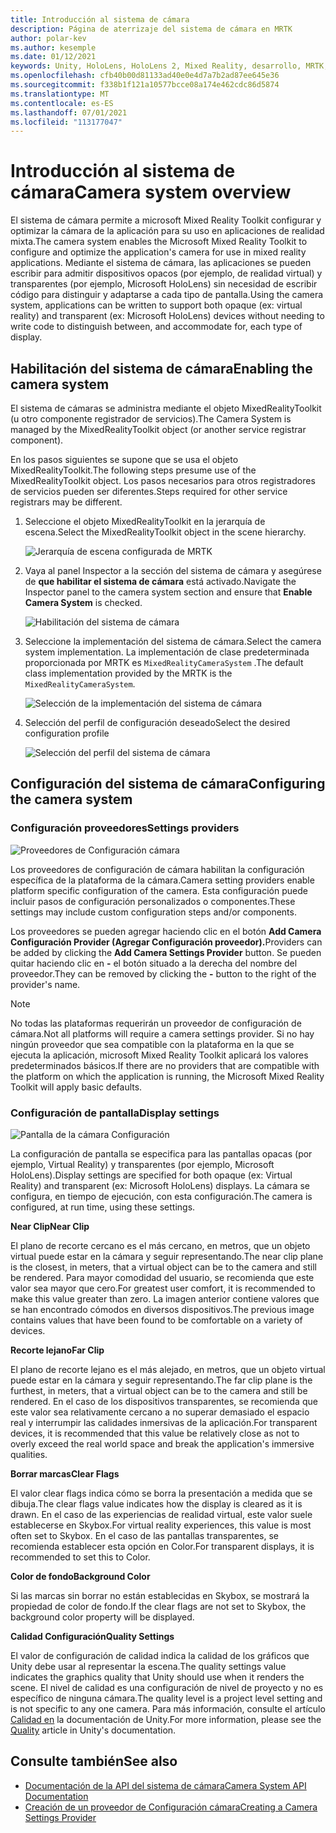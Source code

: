 ```yaml
---
title: Introducción al sistema de cámara
description: Página de aterrizaje del sistema de cámara en MRTK
author: polar-kev
ms.author: kesemple
ms.date: 01/12/2021
keywords: Unity, HoloLens, HoloLens 2, Mixed Reality, desarrollo, MRTK, cámara,
ms.openlocfilehash: cfb40b00d81133ad40e0e4d7a7b2ad87ee645e36
ms.sourcegitcommit: f338b1f121a10577bcce08a174e462cdc86d5874
ms.translationtype: MT
ms.contentlocale: es-ES
ms.lasthandoff: 07/01/2021
ms.locfileid: "113177047"
---
```

# <a name="camera-system-overview"></a><span data-ttu-id="4f34e-104">Introducción al sistema de cámara</span><span class="sxs-lookup"><span data-stu-id="4f34e-104">Camera system overview</span></span>

<span data-ttu-id="4f34e-105">El sistema de cámara permite a microsoft Mixed Reality Toolkit configurar y optimizar la cámara de la aplicación para su uso en aplicaciones de realidad mixta.</span><span class="sxs-lookup"><span data-stu-id="4f34e-105">The camera system enables the Microsoft Mixed Reality Toolkit to configure and optimize the application's camera for use in mixed reality applications.</span></span> <span data-ttu-id="4f34e-106">Mediante el sistema de cámara, las aplicaciones se pueden escribir para admitir dispositivos opacos (por ejemplo, de realidad virtual) y transparentes (por ejemplo, Microsoft HoloLens) sin necesidad de escribir código para distinguir y adaptarse a cada tipo de pantalla.</span><span class="sxs-lookup"><span data-stu-id="4f34e-106">Using the camera system, applications can be written to support both opaque (ex: virtual reality) and transparent (ex: Microsoft HoloLens) devices without needing to write code to distinguish between, and accommodate for, each type of display.</span></span>

## <a name="enabling-the-camera-system"></a><span data-ttu-id="4f34e-107">Habilitación del sistema de cámara</span><span class="sxs-lookup"><span data-stu-id="4f34e-107">Enabling the camera system</span></span>

<span data-ttu-id="4f34e-108">El sistema de cámaras se administra mediante el objeto MixedRealityToolkit (u otro componente registrador de servicios).</span><span class="sxs-lookup"><span data-stu-id="4f34e-108">The Camera System is managed by the MixedRealityToolkit object (or another service registrar component).</span></span>

<span data-ttu-id="4f34e-109">En los pasos siguientes se supone que se usa el objeto MixedRealityToolkit.</span><span class="sxs-lookup"><span data-stu-id="4f34e-109">The following steps presume use of the MixedRealityToolkit object.</span></span> <span data-ttu-id="4f34e-110">Los pasos necesarios para otros registradores de servicios pueden ser diferentes.</span><span class="sxs-lookup"><span data-stu-id="4f34e-110">Steps required for other service registrars may be different.</span></span>

1. <span data-ttu-id="4f34e-111">Seleccione el objeto MixedRealityToolkit en la jerarquía de escena.</span><span class="sxs-lookup"><span data-stu-id="4f34e-111">Select the MixedRealityToolkit object in the scene hierarchy.</span></span>

    ![Jerarquía de escena configurada de MRTK](../images/MRTK_ConfiguredHierarchy.png)

2. <span data-ttu-id="4f34e-113">Vaya al panel Inspector a la sección del sistema de cámara y asegúrese de **que habilitar el sistema de cámara** está activado.</span><span class="sxs-lookup"><span data-stu-id="4f34e-113">Navigate the Inspector panel to the camera system section and ensure that **Enable Camera System** is checked.</span></span>

    ![Habilitación del sistema de cámara](../images/camera-system/EnableCameraSystem.png)

3. <span data-ttu-id="4f34e-115">Seleccione la implementación del sistema de cámara.</span><span class="sxs-lookup"><span data-stu-id="4f34e-115">Select the camera system implementation.</span></span> <span data-ttu-id="4f34e-116">La implementación de clase predeterminada proporcionada por MRTK es `MixedRealityCameraSystem` .</span><span class="sxs-lookup"><span data-stu-id="4f34e-116">The default class implementation provided by the MRTK is the `MixedRealityCameraSystem`.</span></span>

    ![Selección de la implementación del sistema de cámara](../images/camera-system/SelectCameraSystemType.png)

4. <span data-ttu-id="4f34e-118">Selección del perfil de configuración deseado</span><span class="sxs-lookup"><span data-stu-id="4f34e-118">Select the desired configuration profile</span></span>

    ![Selección del perfil del sistema de cámara](../images/camera-system/SelectCameraProfile.png)

## <a name="configuring-the-camera-system"></a><span data-ttu-id="4f34e-120">Configuración del sistema de cámara</span><span class="sxs-lookup"><span data-stu-id="4f34e-120">Configuring the camera system</span></span>

### <a name="settings-providers"></a><span data-ttu-id="4f34e-121">Configuración proveedores</span><span class="sxs-lookup"><span data-stu-id="4f34e-121">Settings providers</span></span>

![Proveedores de Configuración cámara](../images/camera-system/CameraSettingsProviders.png)

<span data-ttu-id="4f34e-123">Los proveedores de configuración de cámara habilitan la configuración específica de la plataforma de la cámara.</span><span class="sxs-lookup"><span data-stu-id="4f34e-123">Camera setting providers enable platform specific configuration of the camera.</span></span> <span data-ttu-id="4f34e-124">Esta configuración puede incluir pasos de configuración personalizados o componentes.</span><span class="sxs-lookup"><span data-stu-id="4f34e-124">These settings may include custom configuration steps and/or components.</span></span>

<span data-ttu-id="4f34e-125">Los proveedores se pueden agregar haciendo clic en el botón **Add Camera Configuración Provider (Agregar Configuración proveedor).**</span><span class="sxs-lookup"><span data-stu-id="4f34e-125">Providers can be added by clicking the **Add Camera Settings Provider** button.</span></span> <span data-ttu-id="4f34e-126">Se pueden quitar haciendo clic en **-** el botón situado a la derecha del nombre del proveedor.</span><span class="sxs-lookup"><span data-stu-id="4f34e-126">They can be removed by clicking the **-** button to the right of the provider's name.</span></span>

> [!Note]
> <span data-ttu-id="4f34e-127">No todas las plataformas requerirán un proveedor de configuración de cámara.</span><span class="sxs-lookup"><span data-stu-id="4f34e-127">Not all platforms will require a camera settings provider.</span></span> <span data-ttu-id="4f34e-128">Si no hay ningún proveedor que sea compatible con la plataforma en la que se ejecuta la aplicación, microsoft Mixed Reality Toolkit aplicará los valores predeterminados básicos.</span><span class="sxs-lookup"><span data-stu-id="4f34e-128">If there are no providers that are compatible with the platform on which the application is running, the Microsoft Mixed Reality Toolkit will apply basic defaults.</span></span>

### <a name="display-settings"></a><span data-ttu-id="4f34e-129">Configuración de pantalla</span><span class="sxs-lookup"><span data-stu-id="4f34e-129">Display settings</span></span>

![Pantalla de la cámara Configuración](../images/camera-system/CameraDisplaySettings.png)

<span data-ttu-id="4f34e-131">La configuración de pantalla se especifica para las pantallas opacas (por ejemplo, Virtual Reality) y transparentes (por ejemplo, Microsoft HoloLens).</span><span class="sxs-lookup"><span data-stu-id="4f34e-131">Display settings are specified for both opaque (ex: Virtual Reality) and transparent (ex: Microsoft HoloLens) displays.</span></span> <span data-ttu-id="4f34e-132">La cámara se configura, en tiempo de ejecución, con esta configuración.</span><span class="sxs-lookup"><span data-stu-id="4f34e-132">The camera is configured, at run time, using these settings.</span></span>

<span data-ttu-id="4f34e-133">**Near Clip**</span><span class="sxs-lookup"><span data-stu-id="4f34e-133">**Near Clip**</span></span>

<span data-ttu-id="4f34e-134">El plano de recorte cercano es el más cercano, en metros, que un objeto virtual puede estar en la cámara y seguir representando.</span><span class="sxs-lookup"><span data-stu-id="4f34e-134">The near clip plane is the closest, in meters, that a virtual object can be to the camera and still be rendered.</span></span> <span data-ttu-id="4f34e-135">Para mayor comodidad del usuario, se recomienda que este valor sea mayor que cero.</span><span class="sxs-lookup"><span data-stu-id="4f34e-135">For greatest user comfort, it is recommended to make this value greater than zero.</span></span> <span data-ttu-id="4f34e-136">La imagen anterior contiene valores que se han encontrado cómodos en diversos dispositivos.</span><span class="sxs-lookup"><span data-stu-id="4f34e-136">The previous image contains values that have been found to be comfortable on a variety of devices.</span></span>

<span data-ttu-id="4f34e-137">**Recorte lejano**</span><span class="sxs-lookup"><span data-stu-id="4f34e-137">**Far Clip**</span></span>

<span data-ttu-id="4f34e-138">El plano de recorte lejano es el más alejado, en metros, que un objeto virtual puede estar en la cámara y seguir representando.</span><span class="sxs-lookup"><span data-stu-id="4f34e-138">The far clip plane is the furthest, in meters, that a virtual object can be to the camera and still be rendered.</span></span> <span data-ttu-id="4f34e-139">En el caso de los dispositivos transparentes, se recomienda que este valor sea relativamente cercano a no superar demasiado el espacio real y interrumpir las calidades inmersivas de la aplicación.</span><span class="sxs-lookup"><span data-stu-id="4f34e-139">For transparent devices, it is recommended that this value be relatively close as not to overly exceed the real world space and break the application's immersive qualities.</span></span>

<span data-ttu-id="4f34e-140">**Borrar marcas**</span><span class="sxs-lookup"><span data-stu-id="4f34e-140">**Clear Flags**</span></span>

<span data-ttu-id="4f34e-141">El valor clear flags indica cómo se borra la presentación a medida que se dibuja.</span><span class="sxs-lookup"><span data-stu-id="4f34e-141">The clear flags value indicates how the display is cleared as it is drawn.</span></span> <span data-ttu-id="4f34e-142">En el caso de las experiencias de realidad virtual, este valor suele establecerse en Skybox.</span><span class="sxs-lookup"><span data-stu-id="4f34e-142">For virtual reality experiences, this value is most often set to Skybox.</span></span> <span data-ttu-id="4f34e-143">En el caso de las pantallas transparentes, se recomienda establecer esta opción en Color.</span><span class="sxs-lookup"><span data-stu-id="4f34e-143">For transparent displays, it is recommended to set this to Color.</span></span>

<span data-ttu-id="4f34e-144">**Color de fondo**</span><span class="sxs-lookup"><span data-stu-id="4f34e-144">**Background Color**</span></span>

<span data-ttu-id="4f34e-145">Si las marcas sin borrar no están establecidas en Skybox, se mostrará la propiedad de color de fondo.</span><span class="sxs-lookup"><span data-stu-id="4f34e-145">If the clear flags are not set to Skybox, the background color property will be displayed.</span></span>

<span data-ttu-id="4f34e-146">**Calidad Configuración**</span><span class="sxs-lookup"><span data-stu-id="4f34e-146">**Quality Settings**</span></span>

<span data-ttu-id="4f34e-147">El valor de configuración de calidad indica la calidad de los gráficos que Unity debe usar al representar la escena.</span><span class="sxs-lookup"><span data-stu-id="4f34e-147">The quality settings value indicates the graphics quality that Unity should use when it renders the scene.</span></span> <span data-ttu-id="4f34e-148">El nivel de calidad es una configuración de nivel de proyecto y no es específico de ninguna cámara.</span><span class="sxs-lookup"><span data-stu-id="4f34e-148">The quality level is a project level setting and is not specific to any one camera.</span></span> <span data-ttu-id="4f34e-149">Para más información, consulte el artículo [Calidad en](https://docs.unity3d.com/Manual/class-QualitySettings.html) la documentación de Unity.</span><span class="sxs-lookup"><span data-stu-id="4f34e-149">For more information, please see the [Quality](https://docs.unity3d.com/Manual/class-QualitySettings.html) article in Unity's documentation.</span></span>

## <a name="see-also"></a><span data-ttu-id="4f34e-150">Consulte también</span><span class="sxs-lookup"><span data-stu-id="4f34e-150">See also</span></span>

- [<span data-ttu-id="4f34e-151">Documentación de la API del sistema de cámara</span><span class="sxs-lookup"><span data-stu-id="4f34e-151">Camera System API Documentation</span></span>](xref:Microsoft.MixedReality.Toolkit.CameraSystem)
- [<span data-ttu-id="4f34e-152">Creación de un proveedor de Configuración cámara</span><span class="sxs-lookup"><span data-stu-id="4f34e-152">Creating a Camera Settings Provider</span></span>](create-settings-provider.md)
